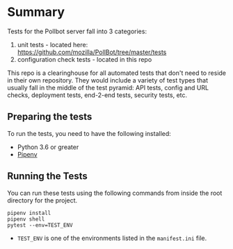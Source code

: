 # Summary
Tests for the Pollbot server fall into 3 categories:

1. unit tests - located here: https://github.com/mozilla/PollBot/tree/master/tests
2. configuration check tests - located in this repo

This repo is a clearinghouse for all automated tests that don't need
to reside in their own repository.  They would include a variety of
test types that usually fall in the middle of the test pyramid: API
tests, config and URL checks, deployment tests, end-2-end tests,
security tests, etc.

## Preparing the tests

To run the tests, you need to have the following installed:

* Python 3.6 or greater
* [Pipenv](https://pipenv.readthedocs.io/en/latest/)


## Running the Tests

You can run these tests using the following commands from inside the root directory for the project.

```shell
pipenv install
pipenv shell
pytest --env=TEST_ENV
```

* `TEST_ENV` is one of the environments listed in the `manifest.ini` file.
